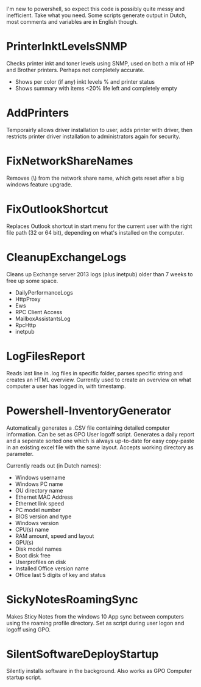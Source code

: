 I'm new to powershell, so expect this code is possibly quite messy and inefficient. Take what you need.
Some scripts generate output in Dutch, most comments and variables are in English though.

# PrinterInktLevelsSNMP

Checks printer inkt and toner levels using SNMP, used on both a mix of HP and Brother printers. Perhaps not completely accurate.
- Shows per color (if any) inkt levels % and printer status
- Shows summary with items <20% life left and completely empty

# AddPrinters

Temporairly allows driver installation to user, adds printer with driver, then restricts printer driver installation to administrators again for security.

# FixNetworkShareNames

Removes (\\<IP Address of share>) from the network share name, which gets reset after a big windows feature upgrade.

# FixOutlookShortcut

Replaces Outlook shortcut in start menu for the current user with the right file path (32 or 64 bit), depending on what's installed on the computer.

# CleanupExchangeLogs

Cleans up Exchange server 2013 logs (plus inetpub) older than 7 weeks to free up some space.
- DailyPerformanceLogs
- HttpProxy
- Ews
- RPC Client Access
- MailboxAssistantsLog
- RpcHttp
- inetpub

# LogFilesReport

Reads last line in .log files in specific folder, parses specific string and creates an HTML overview.
Currently used to create an overview on what computer a user has logged in, with timestamp.

# Powershell-InventoryGenerator

Automatically generates a .CSV file containing detailed computer information. Can be set as GPO User logoff script. Generates a daily report and a seperate sorted one which is always up-to-date for easy copy-paste in an existing excel file with the same layout. 
Accepts working directory as parameter.

Currently reads out (in Dutch names):
- Windows username
- Windows PC name
- OU directory name
- Ethernet MAC Address
- Ethernet link speed
- PC model number
- BIOS version and type
- Windows version
- CPU(s) name
- RAM amount, speed and layout
- GPU(s)
- Disk model names
- Boot disk free
- Userprofiles on disk
- Installed Office version name
- Office last 5 digits of key and status 

# SickyNotesRoamingSync

Makes Sticy Notes from the windows 10 App sync between computers using the roaming profile directory.
Set as script during user logon and logoff using GPO.

# SilentSoftwareDeployStartup

Silently installs software in the background. 
Also works as GPO Computer startup script.

